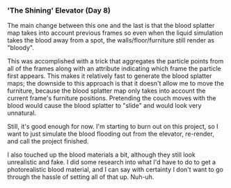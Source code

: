 ### 'The Shining' Elevator (Day 8)

The main change between this one and the last is that the blood splatter map takes
into account previous frames so even when the liquid simulation takes the blood
away from a spot, the walls/floor/furniture still render as "bloody".

This was accomplished with a trick that aggregates the particle points from all of the
frames along with an attribute indicating which frame the particle first appears. This
makes it relatively fast to generate the blood splatter maps; the downside to this
approach is that it doesn't allow me to move the furniture, because the blood splatter
map only takes into account the current frame's furniture positions. Pretending the
couch moves with the blood would cause the blood splatter to "slide" and would look
very unnatural.

Still, it's good enough for now. I'm starting to burn out on this project, so I want
to just simulate the blood flooding out from the elevator, re-render, and call the
project finished.

I also touched up the blood materials a bit, although they still look unrealistic
and fake. I did some research into what I'd have to do to get a photorealistic
blood material, and I can say with certainty I don't want to go through the hassle
of setting all of that up. Nuh-uh.
